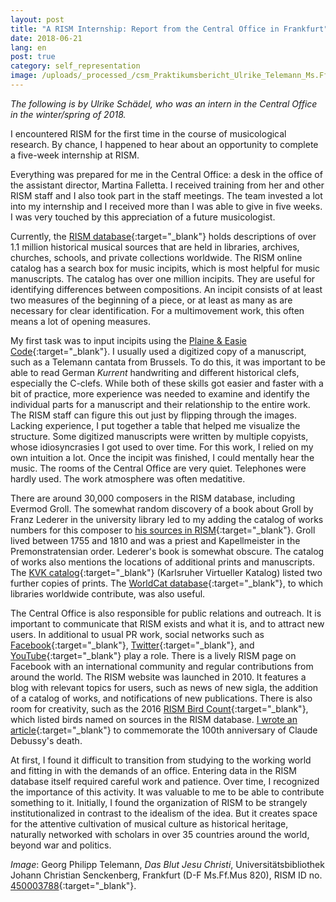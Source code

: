 ```yaml
---
layout: post
title: "A RISM Internship: Report from the Central Office in Frankfurt"
date: 2018-06-21
lang: en
post: true
category: self_representation
image: /uploads/_processed_/csm_Praktikumsbericht_Ulrike_Telemann_Ms.Ff.Mus.820_ae134884a4.png
---
```



_The following is by Ulrike Schädel, who was an intern in the Central Office in the winter/spring of 2018._

I encountered RISM for the first time in the course of musicological research. By chance, I happened to hear about an opportunity to complete a five-week internship at RISM.

Everything was prepared for me in the Central Office: a desk in the office of the assistant director, Martina Falletta. I received training from her and other RISM staff and I also took part in the staff meetings. The team invested a lot into my internship and I received more than I was able to give in five weeks. I was very touched by this appreciation of a future musicologist.

Currently, the [RISM database](https://opac.rism.info/){:target="_blank"} holds descriptions of over 1.1 million historical musical sources that are held in libraries, archives, churches, schools, and private collections worldwide. The RISM online catalog has a search box for music incipits, which is most helpful for music manuscripts. The catalog has over one million incipits. They are useful for identifying differences between compositions. An incipit consists of at least two measures of the beginning of a piece, or at least as many as are necessary for clear identification. For a multimovement work, this often means a lot of opening measures.

My first task was to input incipits using the [Plaine & Easie Code](http://www.iaml.info/plaine-easie-code){:target="_blank"}. I usually used a digitized copy of a manuscript, such as a Telemann cantata from Brussels. To do this, it was important to be able to read German _Kurrent_ handwriting and different historical clefs, especially the C-clefs. While both of these skills got easier and faster with a bit of practice, more experience was needed to examine and identify the individual parts for a manuscript and their relationship to the entire work. The RISM staff can figure this out just by flipping through the images. Lacking experience, I put together a table that helped me visualize the structure. Some digitized manuscripts were written by multiple copyists, whose idiosyncrasies I got used to over time. For this work, I relied on my own intuition a lot. Once the incipit was finished, I could mentally hear the music. The rooms of the Central Office are very quiet. Telephones were hardly used. The work atmosphere was often medatitive.

There are around 30,000 composers in the RISM database, including Evermod Groll. The somewhat random discovery of a book about Groll by Franz Lederer in the university library led to my adding the catalog of works numbers for this composer to [his sources in RISM](https://opac.rism.info/search?View=rism&q=118542397&Language=en){:target="_blank"}. Groll lived between 1755 and 1810 and was a priest and Kapellmeister in the Premonstratensian order. Lederer's book is somewhat obscure. The catalog of works also mentions the locations of additional prints and manuscripts. The [KVK catalog](https://kvk.bibliothek.kit.edu/){:target="_blank"} (Karlsruher Virtueller Katalog) listed two further copies of prints. The [WorldCat database](http://www.worldcat.org/){:target="_blank"}, to which libraries worldwide contribute, was also useful.

The Central Office is also responsible for public relations and outreach. It is important to communicate that RISM exists and what it is, and to attract new users. In additional to usual PR work, social networks such as [Facebook](https://www.facebook.com/pages/RISM-R%C3%A9pertoire-International-des-Sources-Musicales/103775449663308){:target="_blank"}, [Twitter](https://twitter.com/RISM_music){:target="_blank"}, and [YouTube](https://www.youtube.com/channel/UCWLRkiqVuq8BrYbCArubi_w){:target="_blank"} play a role. There is a lively RISM page on Facebook with an international community and regular contributions from around the world. The RISM website was launched in 2010. It features a blog with relevant topics for users, such as news of new sigla, the addition of a catalog of works, and notifications of new publications. There is also room for creativity, such as the 2016 [RISM Bird Count](http://www.rism.info/home/newsdetails/?tx_ttnews%5Byear%5D=2016&tx_ttnews%5Bmonth%5D=02&tx_ttnews%5BbackPid%5D=64&tx_ttnews%5Btt_news%5D=951&cHash=bb72d72a8bbaea36d98891827ecd39a0){:target="_blank"}, which listed birds named on sources in the RISM database. [I wrote an article](http://www.rism.info/home/newsdetails/?tx_ttnews%5BbackPid%5D=64&tx_ttnews%5Btt_news%5D=1570&cHash=7ed09941aa55e4b8a6389a80f92ef9dc){:target="_blank"} to commemorate the 100th anniversary of Claude Debussy's death.

At first, I found it difficult to transition from studying to the working world and fitting in with the demands of an office. Entering data in the RISM database itself required careful work and patience. Over time, I recognized the importance of this activity. It was valuable to me to be able to contribute something to it. Initially, I found the organization of RISM to be strangely institutionalized in contrast to the idealism of the idea. But it creates space for the attentive cultivation of musical culture as historical heritage, naturally networked with scholars in over 35 countries around the world, beyond war and politics.



_Image_: Georg Philipp Telemann, _Das Blut Jesu Christi_, Universitätsbibliothek Johann Christian Senckenberg, Frankfurt (D-F Ms.Ff.Mus 820), RISM ID no. [450003788](https://opac.rism.info/search?id=450003788&Language=en){:target="_blank"}.



<script type="text/javascript">var switchTo5x=true;</script><script type="text/javascript" src="http://w.sharethis.com/button/buttons.js"></script><script type="text/javascript">stLight.options({publisher: "9b601438-1ce1-49d8-bfd7-9cff5df54c17", doNotHash: false, doNotCopy: false, hashAddressBar: false});</script>